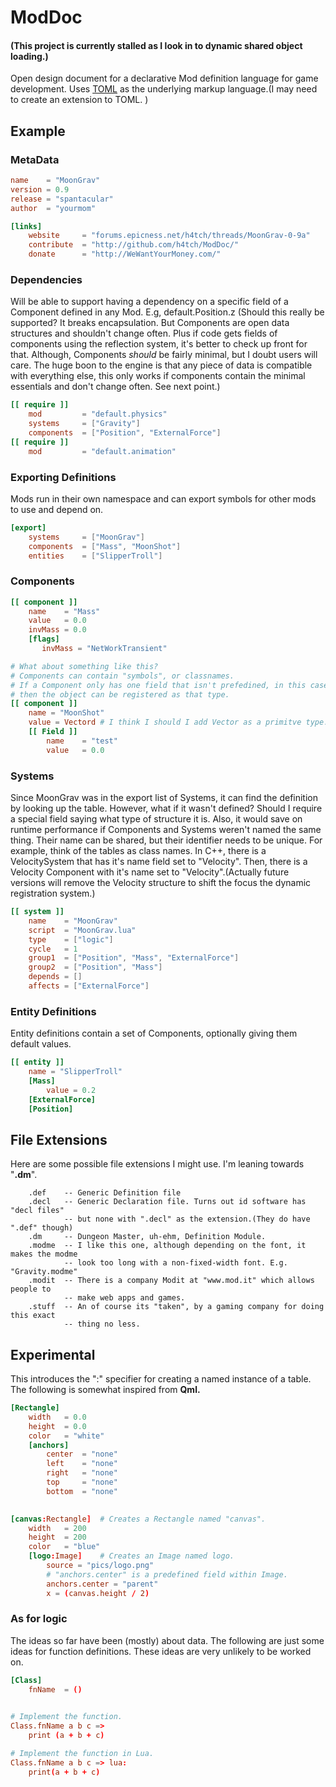 ModDoc
======

#### (This project is currently stalled as I look in to dynamic shared object loading.)

Open design document for a declarative Mod definition language for game
development. Uses [TOML](https://github.com/mojombo/toml#toml) as the
underlying markup language.(I may need to create an extension to TOML. )


## Example
### MetaData

```toml
name 	= "MoonGrav"
version	= 0.9
release = "spantacular"
author 	= "yourmom"

[links]
	website 	= "forums.epicness.net/h4tch/threads/MoonGrav-0-9a"
    contribute 	= "http://github.com/h4tch/ModDoc/"
	donate  	= "http://WeWantYourMoney.com/"
```


### Dependencies
Will be able to support having a dependency on a specific field of a Component
defined in any Mod. E.g, default.Position.z (Should this really be supported?
It breaks encapsulation. But Components are open data structures and shouldn't
change often. Plus if code gets fields of components using the reflection
system, it's better to check up front for that. Although, Components *should*
be fairly minimal, but I doubt users will care. The huge boon to the engine is
that any piece of data is compatible with everything else, this only works if
components contain the minimal essentials and don't change often. See next point.)

```toml
[[ require ]]
	mod     	= "default.physics"
	systems 	= ["Gravity"]
	components	= ["Position", "ExternalForce"]
[[ require ]]
	mod     	= "default.animation"
```

### Exporting Definitions
Mods run in their own namespace and can export symbols for other mods to use
and depend on.

```toml
[export]
    systems 	= ["MoonGrav"]
	components 	= ["Mass", "MoonShot"]
    entities    = ["SlipperTroll"]
```

### Components
```toml
[[ component ]]
    name    = "Mass"
	value 	= 0.0
	invMass	= 0.0
	[flags]
	   invMass = "NetWorkTransient"

# What about something like this?
# Components can contain "symbols", or classnames.
# If a Component only has one field that isn't prefedined, in this case "value",
# then the object can be registered as that type.
[[ component ]]
    name = "MoonShot"
    value = Vectord # I think I should I add Vector as a primitve type.
    [[ Field ]]
        name    = "test"
        value   = 0.0
```
    
### Systems
Since MoonGrav was in the export list of Systems, it can find the definition by
looking up the table. However, what if it wasn't defined? Should I require a special
field saying what type of structure it is. Also, it would save on runtime performance
if Components and Systems weren't named the same thing. Their name can be shared, but
their identifier needs to be unique. For example, think of the tables as class names.
In C++, there is a VelocitySystem that has it's name field set to "Velocity". Then, there
is a Velocity Component with it's name set to "Velocity".(Actually future versions will
remove the Velocity structure to shift the focus the dynamic registration system.)

```toml
[[ system ]]
	name 	= "MoonGrav"
	script  = "MoonGrav.lua"
	type 	= ["logic"]
	cycle	= 1
	group1 	= ["Position", "Mass", "ExternalForce"]
	group2 	= ["Position", "Mass"]
	depends	= []
	affects = ["ExternalForce"]
```

### Entity Definitions
Entity definitions contain a set of Components, optionally giving them default
values.

```toml
[[ entity ]]
    name = "SlipperTroll"
    [Mass]
        value = 0.2
    [ExternalForce]
    [Position]
```


## File Extensions
Here are some possible file extensions I might use. I'm leaning towards "**.dm**".
```
    .def    -- Generic Definition file
    .decl   -- Generic Declaration file. Turns out id software has "decl files"
            -- but none with ".decl" as the extension.(They do have ".def" though)
    .dm     -- Dungeon Master, uh-ehm, Definition Module.
    .modme  -- I like this one, although depending on the font, it makes the modme
            -- look too long with a non-fixed-width font. E.g. "Gravity.modme"
    .modit  -- There is a company Modit at "www.mod.it" which allows people to
            -- make web apps and games.
    .stuff  -- An of course its "taken", by a gaming company for doing this exact
            -- thing no less.
```


## Experimental
This introduces the ":" specifier for creating a named instance of a table.
The following is somewhat inspired from **Qml.** 

```toml
[Rectangle]
    width   = 0.0
    height  = 0.0
    color   = "white"
    [anchors]
        center  = "none"
        left    = "none"
        right   = "none"
        top     = "none"
        bottom  = "none"
    

[canvas:Rectangle]  # Creates a Rectangle named "canvas".
    width   = 200
    height  = 200
    color   = "blue"
    [logo:Image]    # Creates an Image named logo.
        source = "pics/logo.png"
        # "anchors.center" is a predefined field within Image.
        anchors.center = "parent"
        x = (canvas.height / 2)
```

### As for logic
The ideas so far have been (mostly) about data. The following are just some
ideas for function definitions. These ideas are very unlikely to be worked on.

```toml
[Class]
    fnName  = ()
    

# Implement the function.
Class.fnName a b c =>
    print (a + b + c)

# Implement the function in Lua.
Class.fnName a b c => lua:
    print(a + b + c)
```


